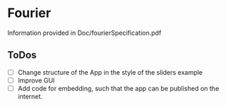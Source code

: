 # Fourier
Information provided in Doc/fourierSpecification.pdf

## ToDos
-[ ] Change structure of the App in the style of the sliders example
-[ ] Improve GUI
-[ ] Add code for embedding, such that the app can be published on the internet.
